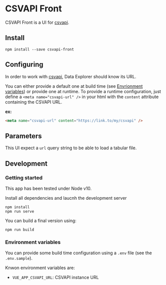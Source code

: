 # CSVAPI Front

CSVAPI Front is a UI for [csvapi](https://github.com/opendatateam/csvapi).

## Install

```shell
npm install --save csvapi-front
```

## Configuring

In order to work with [csvapi](https://github.com/opendatateam/csvapi), Data Explorer should know its URL.

You can either provide a default one at build time (see [Envrionment variables](#environment-variables)) or provide one at runtime.
To provide a runtime configuration, just define a `<meta name="csvapi-url" />` in your html with the `content` attribute containing the CSVAPI URL.

**ex:**
```html
<meta name="csvapi-url" content="https://link.to/my/csvapi" />
```

## Parameters

This UI expect a `url` query string to be able to load a tabular file.

## Development

### Getting started

This app has been tested under Node v10.

Install all dependencies and laucnh the development server

```shell
npm install
npm run serve
```

You can build a final version using:

```shell
npm run build
```

### Environment variables

You can provide some build time configuration using a `.env` file (see the `.env.sample`).

Knwon environment variables are:

- `VUE_APP_CSVAPI_URL`: CSVAPI instance URL
